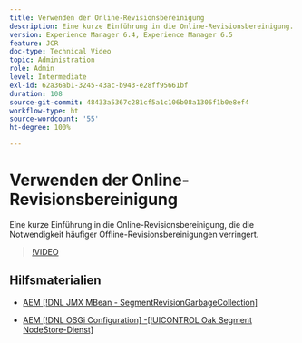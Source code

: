 ```yaml
---
title: Verwenden der Online-Revisionsbereinigung
description: Eine kurze Einführung in die Online-Revisionsbereinigung. Durch die Online-Revisionsbereinigung entfällt die Notwendigkeit einer häufigen Offline-Revisionsbereinigung.
version: Experience Manager 6.4, Experience Manager 6.5
feature: JCR
doc-type: Technical Video
topic: Administration
role: Admin
level: Intermediate
exl-id: 62a36ab1-3245-43ac-b943-e28ff95661bf
duration: 108
source-git-commit: 48433a5367c281cf5a1c106b08a1306f1b0e8ef4
workflow-type: ht
source-wordcount: '55'
ht-degree: 100%

---
```


# Verwenden der Online-Revisionsbereinigung

Eine kurze Einführung in die Online-Revisionsbereinigung, die die Notwendigkeit häufiger Offline-Revisionsbereinigungen verringert.

>[!VIDEO](https://video.tv.adobe.com/v/17004?quality=12&learn=on)

## Hilfsmaterialien

* [AEM [!DNL JMX MBean - SegmentRevisionGarbageCollection]](http://localhost:4502/system/console/jmx/org.apache.jackrabbit.oak%3Aname%3DSegment+node+store+revision+garbage+collection%2Ctype%3DSegmentRevisionGarbageCollection)

* [AEM [!DNL OSGi Configuration] -[!UICONTROL Oak Segment NodeStore-Dienst]](http://localhost:4502/system/console/configMgr/org.apache.jackrabbit.oak.segment.SegmentNodeStoreService)
